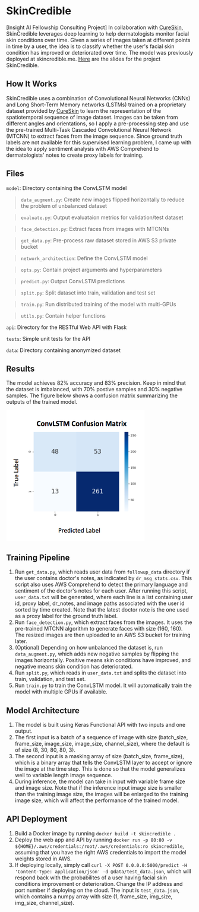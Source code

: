 # SkinCredible
[Insight AI Fellowship Consulting Project] In collaboration with [CureSkin](https://cureskin.com/), SkinCredible leverages 
 deep learning to help dermatologists monitor facial skin conditions over time. Given a series of images taken at different 
 points in time by a user, the idea is to classify whether the user's facial skin condition has improved or deteriorated over time.
The model was previously deployed at skincredible.me. [Here](assets/demo.pdf) are the slides for the project SkinCredible.
 
 
 ## How It Works
SkinCredible uses a combination of Convolutional Neural Networks (CNNs) and Long Short-Term Memory networks (LSTMs) trained
 on a proprietary dataset provided by [CureSkin](https://cureskin.com/) to learn the representation of the spatiotemporal sequence of image dataset.
Images can be taken from different angles and orientations, so I apply a pre-processing step and use the pre-trained Multi-Task Cascaded Convolutional Neural Network (MTCNN) to extract
faces from the image sequence. Since ground truth labels are not available for this supervised learning problem, I came up with the idea to apply sentiment
 analysis with AWS Comprehend to dermatologists' notes to create proxy labels for training.
 
## Files 
`model`: Directory containing the ConvLSTM model
> `data_augment.py`: Create new images flipped horizontally to reduce the problem of unbalanced dataset

> `evaluate.py`: Output evaluataion metrics for validation/test dataset

> `face_detection.py`: Extract faces from images with MTCNNs

> `get_data.py`: Pre-process raw dataset stored in AWS S3 private bucket

> `network_architection`: Define the ConvLSTM model

> `opts.py`: Contain project arguments and hyperparameters

> `predict.py`: Output ConvLSTM predictions

> `split.py`: Split dataset into train, validation and test set

> `train.py`: Run distributed training of the model with multi-GPUs

> `utils.py`: Contain helper functions

`api`: Directory for the RESTful Web API with Flask

`tests`: Simple unit tests for the API

`data`: Directory containing anonymized dataset

## Results
The model achieves 82% accuracy and 83% precision. Keep in mind that the dataset is imbalanced,
with 70% postive samples and 30% negative samples. The figure below shows a confusion matrix summarizing the outputs of the trained model.

![alt text](assets/metric_label.png)

## Training Pipeline
1. Run `get_data.py`, which reads user data from `followup_data` directory if the user contains doctor's notes, as indicated by
`dr_msg_stats.csv`. This script also uses AWS Comprehend to detect the primary language and sentiment of the doctor's notes for each user.
After running this script, `user_data.txt` will be generated, where each line is a list containing user id, proxy label, dr_notes, and image paths associated with the user id sorted by time created.
Note that the latest doctor note is the one used as a proxy label for the ground truth label. 
1. Run `face_detection.py`, which extract faces from the images. It uses the pre-trained MTCNN algorithm to generate faces with size (160, 160). The resized images are then uploaded to 
an AWS S3 bucket for training later.
1. (Optional) Depending on how unbalanced the dataset is, run `data_augment.py`, which adds new negative samples
by flipping the images horizontally. Positive means skin conditions have improved, and negative means
skin condition has deteriorated.
1. Run `split.py`, which reads in `user_data.txt` and splits the dataset into train, validation, and test set.
1. Run `train.py` to train the ConvLSTM model. It will automatically train the model with multiple GPUs if available.

## Model Architecture
1. The model is built using Keras Functional API with two inputs and one output.
1. The first input is a batch of a sequence of image with size (batch_size, frame_size, image_size, image_size, channel_size), where the default
is of size (8, 30, 80, 80, 3).
1. The second input is a masking array of size (batch_size, frame_size), which is a binary array 
that tells the ConvLSTM layer to accept or ignore the image at the time step. This is done so 
that the model generalizes well to variable length image sequence.
1. During inference, the model can take in input with variable frame size and image size. Note that
if the inference input image size is smaller than the training image size, the images will be enlarged to the training
image size, which will affect the performance of the trained model.


## API Deployment
1. Build a Docker image by running `docker build -t skincredible .`
1. Deploy the web app and API by running `docker run -p 80:80 -v ${HOME}/.aws/credentials:/root/.aws/credentials:ro skincredible`, assuming
that you have the right AWS credentials to import the model weights stored in AWS.
1. If deploying locally, simply call `curl -X POST 0.0.0.0:5000/predict -H 'Content-Type: application/json' -d @data/test_data.json`, which
will respond back with the probabilites of a user having facial skin conditions improvement or deterioration. Change the IP address and port number if deploying on the cloud.
The input is `test_data.json`, which contains a numpy array with size (1, frame_size, img_size, img_size, channel_size).


 
 
  
 
 